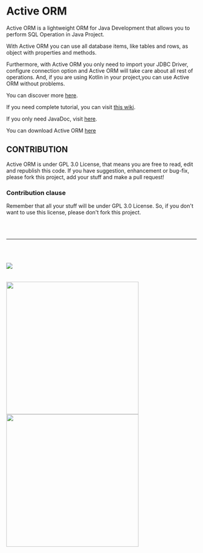 # Active ORM

Active ORM is a lightweight ORM for Java Development that allows you to perform SQL Operation in Java Project.

With Active ORM you can use all database items, like tables and rows, as object with properties and methods.

Furthermore, with Active ORM you only need to import your JDBC Driver, configure connection option and Active ORM will take care about all rest of operations. And, if you are using Kotlin in your project,you can use Active ORM without problems.

You can discover more [here](https://andreacivita.github.io/active-orm/).

If you need complete tutorial, you can visit [this wiki](https://github.com/andreacivita/active-orm/wiki).

If you only need JavaDoc, visit [here](https://andreacivita.github.io/active-orm/javadoc/).

You can download Active ORM [here](https://github.com/andreacivita/active-orm/releases/latest)

## CONTRIBUTION

Active ORM is under GPL 3.0 License, that means you are free to read, edit and republish this code. If you have suggestion, enhancement or bug-fix, please fork this project, add your stuff and make a pull request! 

### Contribution clause

Remember that all your stuff will be under GPL 3.0 License. So, if you don't want to use this license, please don't fork this project.

<br><br><hr><br><br>

<div>
<img src="https://andreacivita.github.io/active-orm/images/andreacivita.png"/>
<br><br><br>
  <img src="http://individual.utoronto.ca/mingyuanli/images/java_desktop.jpg" width="350px" />
  <img src="http://miptstream.ru/wp-content/uploads/2016/04/logo_Kotlin.png" width="350px"  />
</div>
